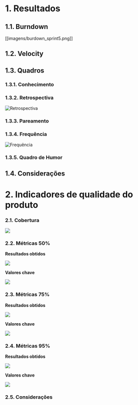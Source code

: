 # 1. Resultados

## 1.1. Burndown

[[imagens/burdown_sprint5.png]]

## 1.2. Velocity

## 1.3. Quadros

### 1.3.1. Conhecimento

### 1.3.2. Retrospectiva

![Retrospectiva](https://raw.githubusercontent.com/wiki/fga-gpp-mds/2016.2-Time01-WikiLegis/imagens/RetrospectivaS5.jpg)

### 1.3.3. Pareamento


### 1.3.4. Frequência

![Frequẽncia](https://raw.githubusercontent.com/wiki/fga-gpp-mds/2016.2-Time01-WikiLegis/imagens/presencaS5.png)

### 1.3.5. Quadro de Humor


## 1.4. Considerações



# 2. Indicadores de qualidade do produto

### 2.1. Cobertura

![](https://raw.githubusercontent.com/wiki/fga-gpp-mds/2016.2-Time01-WikiLegis/imagens/coverage_s5.png)

### 2.2. Métricas 50%

**Resultados obtidos**

![](https://raw.githubusercontent.com/wiki/fga-gpp-mds/2016.2-Time01-WikiLegis/imagens/sprint4_mean.png)

**Valores chave**

![](https://raw.githubusercontent.com/wiki/fga-gpp-mds/2016.2-Time01-WikiLegis/imagens/valores_0.png)

### 2.3. Métricas 75%

**Resultados obtidos**

![](https://raw.githubusercontent.com/wiki/fga-gpp-mds/2016.2-Time01-WikiLegis/imagens/sprint4_upper.png)

**Valores chave**

![](https://raw.githubusercontent.com/wiki/fga-gpp-mds/2016.2-Time01-WikiLegis/imagens/valores_75.png)

### 2.4. Métricas 95%

**Resultados obtidos**

![](https://raw.githubusercontent.com/wiki/fga-gpp-mds/2016.2-Time01-WikiLegis/imagens/sprint4_ninety.png)

**Valores chave**

![](https://raw.githubusercontent.com/wiki/fga-gpp-mds/2016.2-Time01-WikiLegis/imagens/valores_95.png)

### 2.5. Considerações
